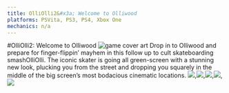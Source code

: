```yaml
---
title: OlliOlli2&#x3a; Welcome to Olliwood
platforms: PSVita, PS3, PS4, Xbox One
mechanics: n/a
---
```

#OlliOlli2: Welcome to Olliwood
![game cover art](//images.igdb.com/igdb/image/upload/t_thumb/hk2teln855cw5bgjwcpz.jpg "Logo Title Text 1")
Drop in to Olliwood and prepare for finger-flippin’ mayhem in this follow up to cult skateboarding smashOlliOlli. The iconic skater is going all green-screen with a stunning new look, plucking you from the street and dropping you squarely in the middle of the big screen’s most bodacious cinematic locations.
<img src="//images.igdb.com/igdb/image/upload/t_thumb/cfidyughxjwioveqphsn.jpg"/>,<img src="//images.igdb.com/igdb/image/upload/t_thumb/j9koqbrfgxtawloo3bc3.jpg"/>,<img src="//images.igdb.com/igdb/image/upload/t_thumb/qbxahj2asbmb37efuzrt.jpg"/>,<img src="//images.igdb.com/igdb/image/upload/t_thumb/uoox93ijrvdcuqrii33s.jpg"/>,<img src="//images.igdb.com/igdb/image/upload/t_thumb/eudfufid6r0vlnefomo5.jpg"/>
